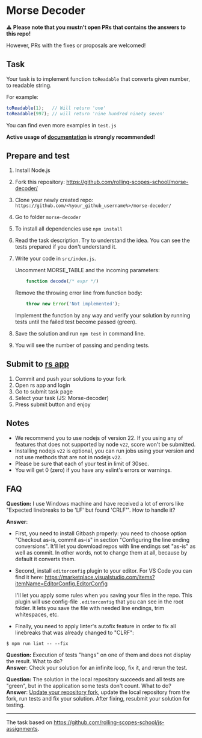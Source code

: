 # Morse Decoder

:warning: **Please note that you mustn't open PRs that contains the answers to this repo!**

However, PRs with the fixes or proposals are welcomed!

## Task
Your task is to implement function `toReadable` that converts given number, to readable string.

For example:
```js
toReadable(1);   // Will return 'one'
toReadable(997); // will return 'nine hundred ninety seven'
```

You can find even more examples in `test.js`

**Active usage of [documentation](https://developer.mozilla.org/en-US/) is strongly recommended!**

## Prepare and test
1. Install Node.js
2. Fork this repository: https://github.com/rolling-scopes-school/morse-decoder/
3. Clone your newly created repo: `https://github.com/<%your_github_username%>/morse-decoder/`
4. Go to folder `morse-decoder`
5. To install all dependencies use `npm install`
6. Read the task description. Try to understand the idea. You can see the tests prepared if you don't understand it.
7. Write your code in `src/index.js`.

    Uncomment MORSE_TABLE and the incoming parameters:

    ```javascript
        function decode(/* expr */)
    ```

    Remove the throwing error line from function body:
    ```javascript
        throw new Error('Not implemented'); 
    ```
    Implement the function by any way and verify your solution by running tests until the failed test become passed (green).
8. Save the solution and run `npm test` in command line.
9. You will see the number of passing and pending tests.

## Submit to [rs app](https://app.rs.school/)
1. Commit and push your solutions to your fork
2. Open rs app and login
3. Go to submit task page
4. Select your task (JS: Morse-decoder)
5. Press submit button and enjoy

## Notes
* We recommend you to use nodejs of version 22. If you using any of features that does not supported by node `v22`, score won't be submitted.
* Installing nodejs `v22` is optional, you can run jobs using your version and not use methods that are not in nodejs `v22`.
* Please be sure that each of your test in limit of 30sec.
* You will get 0 (zero) if you have any eslint's errors or warnings.

## FAQ
**Question:** I use Windows machine and have received a lot of errors like "Expected linebreaks to be 'LF' but found 'CRLF'". How to handle it?

**Answer**:
- First, you need to install Gitbash properly: you need to choose option "Checkout as-is, commit as-is" in section "Configuring the line ending conversions". It'll let you download repos with line endings set "as-is" as well as commit. In other words, not to change them at all, because by default it converts them.
- Second, install `editorconfig` plugin to your editor. For VS Code you can find it here:
https://marketplace.visualstudio.com/items?itemName=EditorConfig.EditorConfig

  I'll let you apply some rules when you saving your files in the repo. This plugin will use config-file `.editorconfig` that you can see in the root folder. It lets you save the file with needed line endings, trim whitespaces, etc.
- Finally, you need to apply linter's autofix feature in order to fix all linebreaks that was already changed to "CLRF":
```
$ npm run lint -- --fix
``` 

**Question:** Execution of tests "hangs" on one of them and does not display the result. What to do?<br>
**Answer**: Check your solution for an infinite loop, fix it, and rerun the test.

**Question:** The solution in the local repository succeeds and all tests are "green", but in the application some tests don't count. What to do?<br>
**Answer**: [Update your repository fork](https://docs.github.com/en/pull-requests/collaborating-with-pull-requests/working-with-forks/syncing-a-fork), update the local repository from the fork, run tests and fix your solution. After fixing, resubmit your solution for testing.

___
The task based on https://github.com/rolling-scopes-school/js-assignments.
